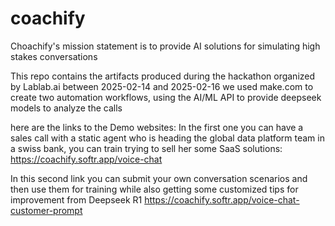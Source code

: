 # coachify
Choachify's mission statement is to provide AI solutions for simulating high stakes conversations

This repo contains the artifacts produced during the hackathon organized by Lablab.ai between 2025-02-14 and 2025-02-16
we used make.com to create two automation workflows, using the AI/ML API to provide deepseek models to analyze the calls

here are the links to the Demo websites:
In the first one you can have a sales call with a static agent who is heading the global data platform team in a swiss bank, you can 
train trying to sell her some SaaS solutions:
https://coachify.softr.app/voice-chat

In this second link you can submit your own conversation scenarios and then use them for training while also getting some customized tips for improvement from Deepseek R1
https://coachify.softr.app/voice-chat-customer-prompt